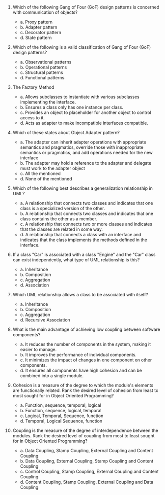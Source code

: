 1.	Which of the following Gang of Four (GoF) design patterns is concerned with communication of objects?

    - a. Proxy pattern
    - b. Adapter pattern
    - c. Decorator pattern
    - d. State pattern

2.	Which of the following is a valid classification of Gang of Four (GoF) design patterns?
    - a.	Observational patterns
    - b.	Operational patterns
    - c.	Structural patterns 
    - d.	Functional patterns

3.	The Factory Method
    - a.	Allows subclasses to instantiate with various subclasses implementing the interface.
    - b.	Ensures a class only has one instance per class.
    - c.	Provides an object to placeholder for another object to control access to it.
    - d.	Acts as adapter to make incompatible interfaces compatible.

4.	Which of these states about Object Adapter pattern?
    - a.	The adapter can inherit adapter operations with appropriate semantics and pragmatics, override those with inappropriate semantics or pragmatics, and add operations needed for the new interface
    - b.	The adapter may hold a reference to the adapter and delegate must work to the adapter object
    - c.	All the mentioned
    - d.	None of the mentioned

5.	Which of the following best describes a generalization relationship in UML?
    - a.	A relationship that connects two classes and indicates that one class is a specialized version of the other. 
    - b.	A relationship that connects two classes and indicates that one class contains the other as a member.
    - c.	A relationship that connects two or more classes and indicates that the classes are related in some way. 
    - d.	A relationship that connects a class with an interface and indicates that the class implements the methods defined in the interface.

6.	If a class "Car" is associated with a class "Engine" and the "Car" class can exist independently, what type of UML relationship is this?
    - a.	 Inheritance
    - b.	 Composition
    - c.	 Aggregation
    - d.	 Association

7.	Which UML relationship allows a class to be associated with itself?
    - a.	 Inheritance
    - b.	 Composition
    - c.	 Aggregation
    - d.	 Recursive Association

8.	What is the main advantage of achieving low coupling between software components?
    - a.	It reduces the number of components in the system, making it easier to manage.
    - b.	It improves the performance of individual components.
    - c.	It minimizes the impact of changes in one component on other components.
    - d.	It ensures all components have high cohesion and can be combined into a single module.

9.	Cohesion is a measure of the degree to which the module's elements are functionally related. Rank the desired level of cohesion from least to most sought for in Object Oriented Programming?
    - a.	Function, sequence, temporal, logical
    - b.	Function, sequence, logical, temporal
    - c.	Logical, Temporal, Sequence, function
    - d.	Temporal, Logical Sequence, function

10.	Coupling is the measure of the degree of interdependence between the modules. Rank the desired level of coupling from most to least sought for in Object Oriented Programming?
    - a.	Data Coupling, Stamp Coupling, External Coupling and Content Coupling
    - b.	Data Coupling, External Coupling, Stamp Coupling and Content Coupling
    - c.	Control Coupling, Stamp Coupling, External Coupling and Content Coupling
    - d.	Content Coupling, Stamp Coupling, External Coupling and Data Coupling
